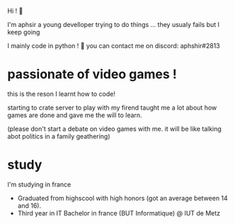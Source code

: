 Hi ! 👋

I'm aphsir a young develloper trying to do things ... they usualy fails but I keep going 

I mainly code in python ! 🐍
you can contact me on discord: aphshir#2813

# passionate of video games !
this is the reson I learnt how to code!

starting to crate server to play with my firend taught me a lot about how games are done and gave me the will to learn.

(please don't start a debate on video games with me. it will be like talking abot politics in a family geathering)
# study
I'm studying in france 
* Graduated from highscool with high honors (got an average between 14 and 16). 
* Third year in IT Bachelor in france (BUT Informatique) @ IUT de Metz
